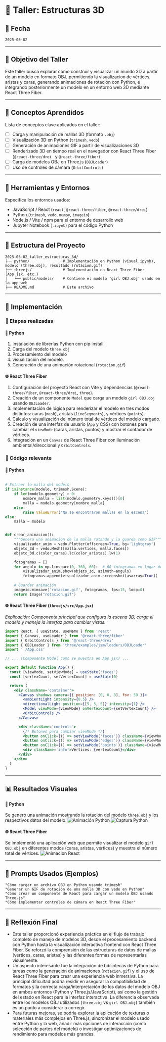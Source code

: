 # 🧪 Taller: Estructuras 3D

## 📅 Fecha
`2025-05-02`

---

## 🎯 Objetivo del Taller

Este taller busca explorar cómo construir y visualizar un mundo 3D a partir de un modelo en formato OBJ, permitiendo la visualizacion de vértices, aristas y caras, generando animaciones de rotación con Python, e integrando posteriormente un modelo en un entorno web 3D mediante React Three Fiber.

---

## 🧠 Conceptos Aprendidos

Lista de conceptos clave aplicados en el taller:

- [ ] Carga y manipulación de mallas 3D (formato `.obj`)
- [ ] Visualización 3D en Python (`trimesh`, `vedo`)
- [ ] Generación de animaciones GIF a partir de visualizaciones 3D
- [ ] Renderizado 3D en tiempo real en el navegador con React Three Fiber (`@react-three/drei ` y `@react-three/fiber`)
- [ ] Carga de modelos OBJ en Three.js (`OBJLoader`)
- [ ] Uso de controles de cámara (`OrbitControls`)

---

## 🔧 Herramientas y Entornos

Especifica los entornos usados:

- JavaScript / React (`react`, `@react-three/fiber`, `@react-three/drei`)
- Python (`trimesh`, `vedo`, `numpy`, `imageio`)
- Node.js / Vite / npm para el entorno de desarrollo web
- Jupyter Notebook (`.ipynb`) para el código Python


---

## 📁 Estructura del Proyecto

```
2025-05-02_taller_estructuras_3d/
├── python/               # Implementación en Python (visual.ipynb), modelo (three.obj), resultado (rotacion.gif)
├── threejs/              # Implementación en React Three Fiber (App.jsx, etc.)
│   └── public/models/    # Contiene el modelo 'girl OBJ.obj' usado en la app web
├── README.md             # Este archivo
```

---

## 🧪 Implementación


### 🔹 Etapas realizadas

#### 🐍 Python
1. Instalación de librerías Python con pip install.
2. Carga del modelo `three.obj` 
3. Procesamiento del modelo
4. visualización del modelo.
5. Generación de una animación rotacional (`rotacion.gif`)

#### 🌐 React Three Fiber 
1.  Configuración del proyecto React con Vite y dependencias (`@react-three/fiber`, `@react-three/drei`, `three`).
2.  Creación de un componente `Model` que carga un modelo `girl OBJ.obj` usando `OBJLoader`.
3.  Implementación de lógica para renderizar el modelo en tres modos distintos: caras (`mesh`), aristas (`lineSegments`), y vértices (`points`).
4.  Cálculo y visualización del número total de vértices del modelo cargado.
5.  Creación de una interfaz de usuario (`App` y CSS) con botones para cambiar el `viewMode` (caras, aristas, puntos) y mostrar el contador de vértices.
6.  Integración en un `Canvas` de React Three Fiber con iluminación ambiental/direccional y `OrbitControls`.

### 🔹 Código relevante

#### 🐍 Python 
```python

# Extraer la malla del modelo
if isinstance(modelo, trimesh.Scene):
    if len(modelo.geometry) > 0:
        nombre_malla = list(modelo.geometry.keys())[0]
        malla = modelo.geometry[nombre_malla]
    else:
        raise ValueError("No se encontraron mallas en la escena")
else:
    malla = modelo  


def crear_animacion():
    """Genera una animación de la malla rotando y la guarda como GIF"""
    visualizador_anim = vedo.Plotter(offscreen=True, bg='lightgray')
    objeto_3d = vedo.Mesh([malla.vertices, malla.faces])
    objeto_3d.c(color_caras).lc(color_aristas).lw(1)  

    fotogramas = []
    for angulo in np.linspace(0, 360, 60):  # 60 fotogramas en lugar de 72
        visualizador_anim.show(objeto_3d, azimuth=angulo)
        fotogramas.append(visualizador_anim.screenshot(asarray=True))
    
    # Guardar animación
    imageio.mimsave('rotacion.gif', fotogramas, fps=15, loop=0)
    return Image("rotacion.gif") 
```

#### 🌐 React Three Fiber (`threejs/src/App.jsx`)
*Explicación: Componente principal que configura la escena 3D, carga el modelo y maneja la interfaz para cambiar vistas.*
```jsx
import React, { useState, useMemo } from 'react'
import { Canvas, useLoader } from '@react-three/fiber'
import { OrbitControls } from '@react-three/drei'
import { OBJLoader } from 'three/examples/jsm/loaders/OBJLoader'
import './App.css'

// ... (Componente Model como se muestra en App.jsx) ...

export default function App() {
  const [viewMode, setViewMode] = useState('faces')
  const [vertexCount, setVertexCount] = useState(0)

  return (
    <div className='container'>
      <Canvas shadows camera={{ position: [0, 0, 3], fov: 50 }}>
        <ambientLight intensity={0.5} />
        <directionalLight position={[5, 5, 5]} intensity={1} />
        <Model viewMode={viewMode} onVertexCount={setVertexCount} />
        <OrbitControls />
      </Canvas>

      <div className='controls'>
        {/* Botones para cambiar viewMode */}
        <button onClick={() => setViewMode('faces')} className={viewMode === 'faces' ? 'active' : ''}>Caras</button>
        <button onClick={() => setViewMode('edges')} className={viewMode === 'edges' ? 'active' : ''}>Aristas</button>
        <button onClick={() => setViewMode('points')} className={viewMode === 'points' ? 'active' : ''}>Vértices</button>
        <div className='info'>Vértices: {vertexCount}</div>
      </div>
    </div>
  )
}
```

---

## 📊 Resultados Visuales

#### 🐍 Python
Se generó una animación mostrando la rotación del modelo `three.obj` y los respectivos datos del modelo.
![Animación Python](Capturas/Python/rotacion.gif)
![Captura Python](Capturas/Python/Datos.png)

#### 🌐 React Three Fiber
Se implementó una aplicación web que permite visualizar el modelo `girl OBJ.obj` en diferentes modos (caras, aristas, vértices) y muestra el número total de vértices.
![Animacion React](Capturas/threejs/girl.gif)



---

## 🧩 Prompts Usados (Ejemplos)

```text
"Cómo cargar un archivo OBJ en Python usando trimesh"
"Generar un GIF de rotación de una malla 3D con vedo en Python"
"Cómo crear un componente de React para cargar un modelo OBJ usando Three.js"
"Cómo implementar controles de cámara en React Three Fiber"
```

---

## 💬 Reflexión Final


- Este taller proporcionó experiencia práctica en el flujo de trabajo completo de manejo de modelos 3D, desde el procesamiento backend con Python hasta la visualización interactiva frontend con React Three Fiber. Se reforzó la comprensión de las estructuras de datos de mallas (vértices, caras, aristas) y las diferentes formas de representarlas visualmente.
- Un aspecto interesante fue la integración de bibliotecas de Python para tareas como la generación de animaciones (`rotacion.gif`) y el uso de React Three Fiber para crear una experiencia web inmersiva. La principal dificultad podría residir en asegurar la compatibilidad de formatos y la correcta carga/interpretación de los datos del modelo OBJ en ambos entornos (Python y Three.js/JavaScript), así como la gestión del estado en React para la interfaz interactiva. La diferencia observada entre los modelos OBJ utilizados (`three.obj` vs `girl OBJ.obj`) también es un punto a considerar o corregir.
- Para futuras mejoras, se podría explorar la aplicación de texturas o materiales más complejos en Three.js, sincronizar el modelo usado entre Python y la web, añadir más opciones de interacción (como selección de partes del modelo) o investigar optimizaciones de rendimiento para modelos más grandes.

